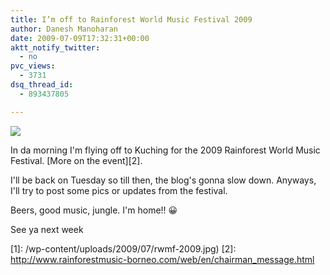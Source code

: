```yaml
---
title: I’m off to Rainforest World Music Festival 2009
author: Danesh Manoharan
date: 2009-07-09T17:32:31+00:00
aktt_notify_twitter:
  - no
pvc_views:
  - 3731
dsq_thread_id:
  - 893437805

---
```

![](/wp-content/uploads/2009/07/rwmf-2009.jpg)

In da morning I'm flying off to Kuching for the 2009 Rainforest World Music Festival. [More on the event][2].

I'll be back on Tuesday so till then, the blog's gonna slow down. Anyways, I'll try to post some pics or updates from the festival.

Beers, good music, jungle. I'm home!! 😀

See ya next week

 [1]: /wp-content/uploads/2009/07/rwmf-2009.jpg)
 [2]: http://www.rainforestmusic-borneo.com/web/en/chairman_message.html